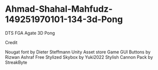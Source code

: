 # Ahmad-Shahal-Mahfudz-149251970101-134-3d-Pong
DTS FGA Agate 3D Pong

Credit

Nougat font by Dieter Steffmann
Unity Asset store
Game GUI Buttons by Rizwan Ashraf
Free Stylized Skybox by Yuki2022
Stylish Cannon Pack by StreakByte
